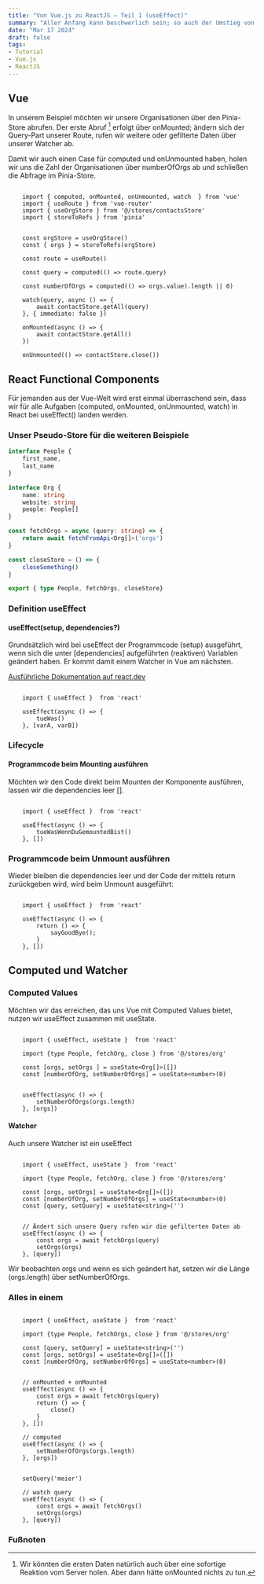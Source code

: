 ```yaml
---
title: "Von Vue.js zu ReactJS – Teil 1 (useEffect)"
summary: "Aller Anfang kann beschwerlich sein; so auch der Umstieg von Vue.js auf ReactJS."
date: "Mar 17 2024"
draft: false
tags:
- Tutorial
- Vue.js
- ReactJS
---
```


## Vue

In unserem Beispiel möchten wir unsere Organisationen über den Pinia-Store abrufen. Der erste Abruf [^1] erfolgt über onMounted;
ändern sich der Query-Part unserer Route, rufen wir weitere oder gefilterte Daten über unserer Watcher ab.

Damit wir auch einen Case für computed und onUnmounted haben, holen wir uns die Zahl der Organisationen über numberOfOrgs ab und schließen
die Abfrage im Pinia-Store.



```tsx

    import { computed, onMounted, onUnmounted, watch  } from 'vue'
    import { useRoute } from 'vue-router'
    import { useOrgStore } from '@/stores/contactsStore'
    import { storeToRefs } from 'pinia'


    const orgStore = useOrgStore()
    const { orgs } = storeToRefs(orgStore)

    const route = useRoute()
    
    const query = computed(() => route.query)

    const numberOfOrgs = computed(() => orgs.value).length || 0)
    
    watch(query, async () => {
        await contactStore.getAll(query)
    }, { immediate: false })        
    
    onMounted(async () => {
        await contactStore.getAll() 
    })

    onUnmounted(() => contactStore.close())
```

## React Functional Components

Für jemanden aus der Vue-Welt wird erst einmal überraschend sein, dass wir für alle Aufgaben (computed, onMounted, onUnmounted, watch) in React bei useEffect() landen werden.

### Unser Pseudo-Store für die weiteren Beispiele


```ts
interface People {
    first_name,
    last_name
}

interface Org {
    name: string
    website: string
    people: People[]
}

const fetchOrgs = async (query: string) => {
    return await fetchFromApi<Org[]>('orgs')
} 

const closeStore = () => {
    closeSomething()
}

export { type People, fetchOrgs, closeStore}

```

### Definition useEffect

#### useEffect(setup, dependencies?)

Grundsätzlich wird bei useEffect der Programmcode (setup) ausgeführt, wenn sich die unter [dependencies] aufgeführten (reaktiven) Variablen geändert
haben. Er kommt damit einem Watcher in Vue am nächsten.



<a href="https://react.dev/reference/react/useEffect" target="_blank">Ausführliche Dokumentation auf react.dev</a>


```tsx
    
    import { useEffect }  from 'react'

    useEffect(async () => {
        tueWas()
    }, [varA, varB])

```

### Lifecycle

#### Programmcode beim Mounting ausführen

Möchten wir den Code direkt beim Mounten der Komponente ausführen, lassen wir die dependencies leer [].


```tsx
    
    import { useEffect }  from 'react'

    useEffect(async () => {
        tueWasWennDuGemountedBist()
    }, [])

```

### Programmcode beim Unmount ausführen

Wieder bleiben die dependencies leer und der Code der mittels return zurückgeben wird, wird beim Unmount ausgeführt:

```tsx
    
    import { useEffect }  from 'react'

    useEffect(async () => {
        return () => {
            sayGoodBye();
        }
    }, [])

```

## Computed und Watcher


### Computed Values

Möchten wir das erreichen, das uns Vue mit Computed Values bietet, nutzen wir useEffect zusammen mit useState.


```tsx

    import { useEffect, useState }  from 'react'
    
    import {type People, fetchOrg, close } from '@/stores/org'
        
    const [orgs, setOrgs ] = useState<Org[]>([])
    const [numberOfOrg, setNumberOfOrgs] = useState<number>(0)
    

    useEffect(async () => {
        setNumberOfOrgs(orgs.length)
    }, [orgs])

```

#### Watcher

Auch unsere Watcher ist ein useEffect


```tsx

    import { useEffect, useState }  from 'react'
    
    import {type People, fetchOrg, close } from '@/stores/org'
        
    const [orgs, setOrgs] = useState<Org[]>([])
    const [numberOfOrg, setNumberOfOrgs] = useState<number>(0)
    const [query, setQuery] = useState<string>('')

    
    // Ändert sich unsere Query rufen wir die gefilterten Daten ab
    useEffect(async () => {
        const orgs = await fetchOrgs(query)
        setOrgs(orgs)
    }, [query])

```

Wir beobachten orgs und wenn es sich geändert hat, setzen wir die Länge (orgs.length) über setNumberOfOrgs.

### Alles in einem


```tsx

    import { useEffect, useState }  from 'react'
    
    import {type People, fetchOrgs, close } from '@/stores/org'

    const [query, setQuery] = useState<string>('')
    const [orgs, setOrgs] = useState<Org[]>([])
    const [numberOfOrg, setNumberOfOrgs] = useState<number>(0)


    // onMounted + onMounted
    useEffect(async () => {
        const orgs = await fetchOrgs(query)
        return () => {
            close()
        }
    }, [])
    
    // computed 
    useEffect(async () => {
        setNumberOfOrgs(orgs.length)
    }, [orgs])

    
    setQuery('meier')
    
    // watch query
    useEffect(async () => {
        const orgs = await fetchOrgs()
        setOrgs(orgs)
    }, [query])

```

### Fußnoten

[^1]: Wir könnten die ersten Daten natürlich auch über eine sofortige Reaktion vom Server holen. Aber dann hätte onMounted nichts zu tun. 
